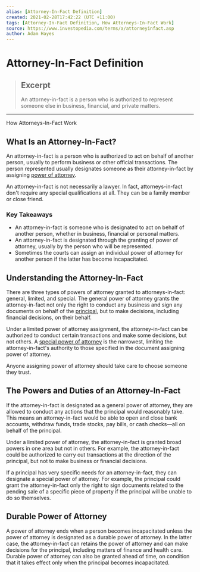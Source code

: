 ```yaml
---
alias: [Attorney-In-Fact Definition]
created: 2021-02-28T17:42:22 (UTC +11:00)
tags: [Attorney-In-Fact Definition, How Attorneys-In-Fact Work]
source: https://www.investopedia.com/terms/a/attorneyinfact.asp
author: Adam Hayes
---
```


# Attorney-In-Fact Definition

> ## Excerpt
> An attorney-in-fact is a person who is authorized to represent someone else in business, financial, and private matters.

---

How Attorneys-In-Fact Work
## What Is an Attorney-In-Fact?

An attorney-in-fact is a person who is authorized to act on behalf of another person, usually to perform business or other official transactions. The person represented usually designates someone as their attorney-in-fact by assigning [power of attorney](https://www.investopedia.com/terms/p/powerofattorney.asp).

An attorney-in-fact is not necessarily a lawyer. In fact, attorneys-in-fact don't require any special qualifications at all. They can be a family member or close friend.

### Key Takeaways

-   An attorney-in-fact is someone who is designated to act on behalf of another person, whether in business, financial or personal matters.
-   An attorney-in-fact is designated through the granting of power of attorney, usually by the person who will be represented.
-   Sometimes the courts can assign an individual power of attorney for another person if the latter has become incapacitated.

## Understanding the Attorney-In-Fact

There are three types of powers of attorney granted to attorneys-in-fact: general, limited, and special. The general power of attorney grants the attorney-in-fact not only the right to conduct any business and sign any documents on behalf of the [principal](https://www.investopedia.com/terms/p/principal.asp), but to make decisions, including financial decisions, on their behalf.

Under a limited power of attorney assignment, the attorney-in-fact can be authorized to conduct certain transactions and make some decisions, but not others. A [special power of attorney](https://www.investopedia.com/terms/s/special-power-attorney.asp) is the narrowest, limiting the attorney-in-fact's authority to those specified in the document assigning power of attorney.

Anyone assigning power of attorney should take care to choose someone they trust.

## The Powers and Duties of an Attorney-In-Fact

If the attorney-in-fact is designated as a general power of attorney, they are allowed to conduct any actions that the principal would reasonably take. This means an attorney-in-fact would be able to open and close bank accounts, withdraw funds, trade stocks, pay bills, or cash checks—all on behalf of the principal.

Under a limited power of attorney, the attorney-in-fact is granted broad powers in one area but not in others. For example, the attorney-in-fact could be authorized to carry out transactions at the direction of the principal, but not to make business or financial decisions.

If a principal has very specific needs for an attorney-in-fact, they can designate a special power of attorney. For example, the principal could grant the attorney-in-fact only the right to sign documents related to the pending sale of a specific piece of property if the principal will be unable to do so themselves.

## Durable Power of Attorney

A power of attorney ends when a person becomes incapacitated unless the power of attorney is designated as a durable power of attorney. In the latter case, the attorney-in-fact can retains the power of attorney and can make decisions for the principal, including matters of finance and health care. Durable power of attorney can also be granted ahead of time, on condition that it takes effect only when the principal becomes incapacitated.
